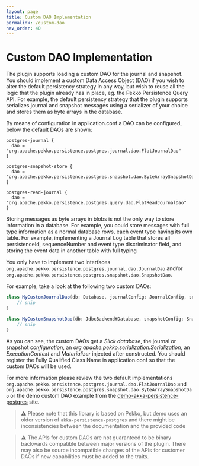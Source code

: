 ```yaml
---
layout: page
title: Custom DAO Implementation
permalink: /custom-dao
nav_order: 40
---
```


# Custom DAO Implementation

The plugin supports loading a custom DAO for the journal and snapshot. You should implement a custom Data Access Object (DAO) if you wish to alter the default persistency strategy in
any way, but wish to reuse all the logic that the plugin already has in place, eg. the Pekko Persistence Query API. For example, the default persistency strategy that the plugin
supports serializes journal and snapshot messages using a serializer of your choice and stores them as byte arrays in the database.

By means of configuration in application.conf a DAO can be configured, below the default DAOs are shown:

```hocon
postgres-journal {
  dao = "org.apache.pekko.persistence.postgres.journal.dao.FlatJournalDao"
}

postgres-snapshot-store {
  dao = "org.apache.pekko.persistence.postgres.snapshot.dao.ByteArraySnapshotDao"
}

postgres-read-journal {
  dao = "org.apache.pekko.persistence.postgres.query.dao.FlatReadJournalDao"
}
```

Storing messages as byte arrays in blobs is not the only way to store information in a database. For example, you could store messages with full type information as a normal database rows, each event type having its own table.
For example, implementing a Journal Log table that stores all persistenceId, sequenceNumber and event type discriminator field, and storing the event data in another table with full typing

You only have to implement two interfaces `org.apache.pekko.persistence.postgres.journal.dao.JournalDao` and/or `org.apache.pekko.persistence.postgres.snapshot.dao.SnapshotDao`. 

For example, take a look at the following two custom DAOs:

```scala
class MyCustomJournalDao(db: Database, journalConfig: JournalConfig, serialization: Serialization)(implicit ec: ExecutionContext, mat: Materializer) extends JournalDao {
    // snip
}

class MyCustomSnapshotDao(db: JdbcBackend#Database, snapshotConfig: SnapshotConfig, serialization: Serialization)(implicit ec: ExecutionContext, val mat: Materializer) extends SnapshotDao {
    // snip
}
```

As you can see, the custom DAOs get a _Slick database_, the journal or snapshot _configuration_, an _org.apache.pekko.serialization.Serialization_, an _ExecutionContext_ and _Materializer_ injected after constructed.
You should register the Fully Qualified Class Name in application.conf so that the custom DAOs will be used.

For more information please review the two default implementations `org.apache.pekko.persistence.postgres.journal.dao.FlatJournalDao` and `org.apache.pekko.persistence.postgres.snapshot.dao.ByteArraySnapshotDao` or the demo custom DAO example from the [demo-akka-persistence-postgres](https://github.com/mkubala/demo-akka-persistence-postgres) site.
> :warning: Please note that this library is based on Pekko, but demo uses an older version of `akka-persistence-postgres` and there might be inconsistencies between the documentation and the provided code

> :warning: The APIs for custom DAOs are not guaranteed to be binary backwards compatible between major versions of the plugin.
> There may also be source incompatible changes of the APIs for customer DAOs if new capabilities must be added to the traits.
